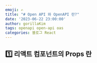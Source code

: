 ```yaml
---
emoji: ✍️
title: "# Open API 와 OpenAPI 란?"
date: '2023-06-22 23:00:00'
author: gorillaKim
tags: openapi open-api oas
categories: 블로그 React
---
```


## 1️⃣ 리액트 컴포넌트의 Props 란


```toc

```
<!--stackedit_data:
eyJoaXN0b3J5IjpbMTU2MzE2MTg3OF19
-->